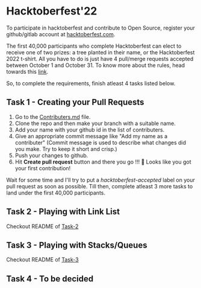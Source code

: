 # Hacktoberfest'22
To participate in hacktoberfest and contribute to Open Source, register your github/gitlab account at [hacktoberfest.com](https://hacktoberfest.com).

The first 40,000 participants who complete Hacktoberfest can elect to receive one of two prizes: a tree planted in their name, or the Hacktoberfest 2022 t-shirt. All you have to do is just have 4 pull/merge requests accepted between October 1 and October 31.
To know more about the rules, head towards this [link](https://hacktoberfest.com/participation/).

So, to complete the requirements, finish atleast 4 tasks listed below.

## Task 1 - Creating your Pull Requests
1. Go to the [Contributers.md](/Contributors.md) file.
2. Clone the repo and then make your branch with a suitable name.️
3. Add your name with your github id in the list of contributers.
4. Give an appropriate commit message like "Add my name as a contributer"
   (Commit message is used to describe what changes did you make. Try to keep it short and crisp.)
5. Push your changes to github.
6. Hit **Create pull request** button and there you go !!!
   🎉 Looks like you got your first contribution!

Wait for some time and I'll try to put a *hacktoberfest-accepted* label on your pull request as soon as possible.
Till then, complete atleast 3 more tasks to land under the first 40,000 participants.

## Task 2 - Playing with Link List
Checkout README of [Task-2](/Task-2)

## Task 3 - Playing with Stacks/Queues
Checkout README of [Task-3](/Task-3)

## Task 4 - To be decided 
